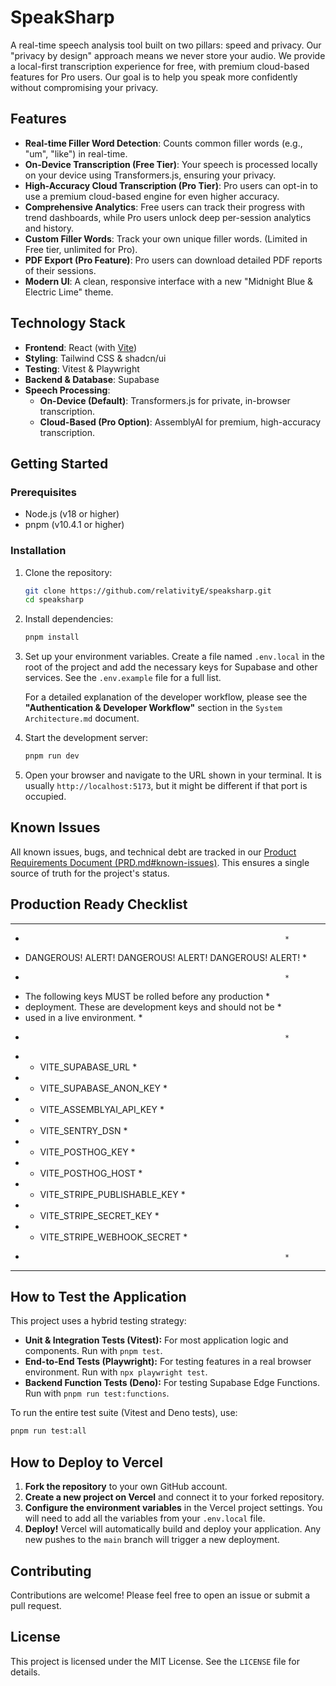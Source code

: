# SpeakSharp

A real-time speech analysis tool built on two pillars: speed and privacy. Our "privacy by design" approach means we never store your audio. We provide a local-first transcription experience for free, with premium cloud-based features for Pro users. Our goal is to help you speak more confidently without compromising your privacy.

## Features

- **Real-time Filler Word Detection**: Counts common filler words (e.g., "um", "like") in real-time.
- **On-Device Transcription (Free Tier)**: Your speech is processed locally on your device using Transformers.js, ensuring your privacy.
- **High-Accuracy Cloud Transcription (Pro Tier)**: Pro users can opt-in to use a premium cloud-based engine for even higher accuracy.
- **Comprehensive Analytics**: Free users can track their progress with trend dashboards, while Pro users unlock deep per-session analytics and history.
- **Custom Filler Words**: Track your own unique filler words. (Limited in Free tier, unlimited for Pro).
- **PDF Export (Pro Feature)**: Pro users can download detailed PDF reports of their sessions.
- **Modern UI**: A clean, responsive interface with a new "Midnight Blue & Electric Lime" theme.

## Technology Stack

- **Frontend**: React (with [Vite](https://vitejs.dev/))
- **Styling**: Tailwind CSS & shadcn/ui
- **Testing**: Vitest & Playwright
- **Backend & Database**: Supabase
- **Speech Processing**:
    - **On-Device (Default)**: Transformers.js for private, in-browser transcription.
    - **Cloud-Based (Pro Option)**: AssemblyAI for premium, high-accuracy transcription.

## Getting Started

### Prerequisites

- Node.js (v18 or higher)
- pnpm (v10.4.1 or higher)

### Installation

1.  Clone the repository:
    ```bash
    git clone https://github.com/relativityE/speaksharp.git
    cd speaksharp
    ```

2.  Install dependencies:
    ```bash
    pnpm install
    ```

3.  Set up your environment variables.
    Create a file named `.env.local` in the root of the project and add the necessary keys for Supabase and other services. See the `.env.example` file for a full list.

    For a detailed explanation of the developer workflow, please see the **"Authentication & Developer Workflow"** section in the `System Architecture.md` document.

4.  Start the development server:
    ```bash
    pnpm run dev
    ```

5.  Open your browser and navigate to the URL shown in your terminal. It is usually `http://localhost:5173`, but it might be different if that port is occupied.

## Known Issues

All known issues, bugs, and technical debt are tracked in our [Product Requirements Document (PRD.md#known-issues)](PRD.md#known-issues). This ensures a single source of truth for the project's status.

## Production Ready Checklist
*****************************************************************
*                                                               *
*   DANGEROUS!  ALERT!  DANGEROUS!  ALERT!  DANGEROUS!  ALERT!   *
*                                                               *
*   The following keys MUST be rolled before any production     *
*   deployment. These are development keys and should not be    *
*   used in a live environment.                                 *
*                                                               *
*   - VITE_SUPABASE_URL                                         *
*   - VITE_SUPABASE_ANON_KEY                                    *
*   - VITE_ASSEMBLYAI_API_KEY                                   *
*   - VITE_SENTRY_DSN                                           *
*   - VITE_POSTHOG_KEY                                          *
*   - VITE_POSTHOG_HOST                                         *
*   - VITE_STRIPE_PUBLISHABLE_KEY                               *
*   - VITE_STRIPE_SECRET_KEY                                    *
*   - VITE_STRIPE_WEBHOOK_SECRET                                *
*                                                               *
*****************************************************************

## How to Test the Application

This project uses a hybrid testing strategy:

-   **Unit & Integration Tests (Vitest):** For most application logic and components. Run with `pnpm test`.
-   **End-to-End Tests (Playwright):** For testing features in a real browser environment. Run with `npx playwright test`.
-   **Backend Function Tests (Deno):** For testing Supabase Edge Functions. Run with `pnpm run test:functions`.

To run the entire test suite (Vitest and Deno tests), use:
```bash
pnpm run test:all
```

## How to Deploy to Vercel

1.  **Fork the repository** to your own GitHub account.
2.  **Create a new project on Vercel** and connect it to your forked repository.
3.  **Configure the environment variables** in the Vercel project settings. You will need to add all the variables from your `.env.local` file.
4.  **Deploy!** Vercel will automatically build and deploy your application. Any new pushes to the `main` branch will trigger a new deployment.

## Contributing

Contributions are welcome! Please feel free to open an issue or submit a pull request.

## License

This project is licensed under the MIT License. See the `LICENSE` file for details.
